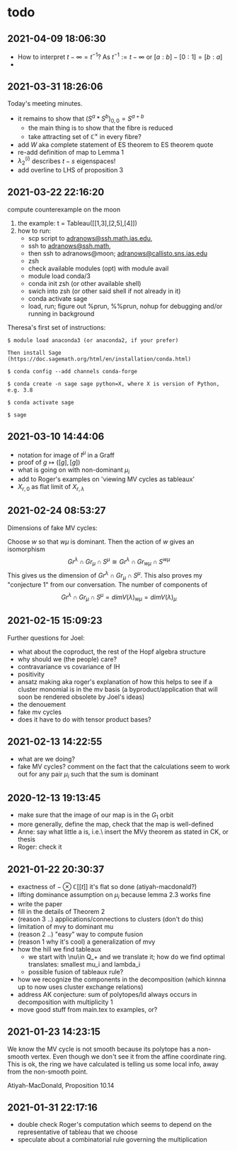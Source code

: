 # todo

## 2021-04-09 18:06:30
- How to interpret $t-\infty = t^{-1}$? As $t^{-1}:=t-\infty$ or $[a:b] - [0:1] = [b:a]$
-

## 2021-03-31 18:26:06

Today's meeting minutes.

- it remains to show that $(S^a \ast S^b)_{0,0} = S^{a + b}$ 
   - the main thing is to show that the fibre is reduced 
   - take attracting set of $\mathbb C^\times$ in every fibre? 
- add $W$ aka complete statement of ES theorem to ES theorem quote
- re-add definition of map to Lemma 1 
- $\lambda^{(i)}_2$ describes $t-s$ eigenspaces!
- add overline to LHS of proposition 3 

## 2021-03-22 22:16:20

compute counterexample on the moon

1. the example: t = Tableau([[1,3],[2,5],[4]])
1. how to run: 
   - scp script to adranows@ssh.math.ias.edu, 
   - ssh to adranows@ssh.math, 
   - then ssh to adranows@moon; adranows@callisto.sns.ias.edu
   - zsh 
   - check available modules (opt) with module avail 
   - module load conda/3
   - conda init zsh (or other available shell) 
   - swich into zsh (or other said shell if not already in it)
   - conda activate sage
   - load, run; figure out %prun, %%prun, nohup for debugging and/or running in background

Theresa's first set of instructions:

```
$ module load anaconda3 (or anaconda2, if your prefer)

Then install Sage (https://doc.sagemath.org/html/en/installation/conda.html)

$ conda config --add channels conda-forge

$ conda create -n sage sage python=X, where X is version of Python, e.g. 3.8

$ conda activate sage

$ sage
```

## 2021-03-10 14:44:06

- notation for image of $t^\mu$ in a Graff
- proof of $g\mapsto ([g],[g])$
- what is going on with non-dominant $\mu_i$
- add to Roger's examples on 'viewing MV cycles as tableaux'
- $X_{r,0}$ as flat limit of $X_{r,\lambda}$

## 2021-02-24 08:53:27

Dimensions of fake MV cycles: 

Choose $w$ so that $w \mu$ is dominant.  Then the action of $w$ gives an isomorphism
$$Gr^\lambda \cap Gr_\mu \cap S^\mu \cong Gr^\lambda \cap Gr_{w\mu} \cap S^{w\mu}$$
This gives us the dimension of $Gr^\lambda \cap Gr_\mu \cap S^\mu$.
This also proves my "conjecture 1" from our conversation.  The number
of components of 
$$Gr^\lambda \cap Gr_\mu \cap S^\mu = dim V(\lambda)_{w\mu} = dim V(\lambda)_\mu$$
## 2021-02-15 15:09:23

Further questions for Joel:

- what about the coproduct, the rest of the Hopf algebra structure
- why should we (the people) care? 
- contravariance vs covariance of IH
- positivity 
- ansatz making aka roger's explanation of how this helps to see if a cluster monomial is in the mv basis (a byproduct/application that will soon be rendered obsolete by Joel's ideas)
- the denouement 
- fake mv cycles 
- does it have to do with tensor product bases?

## 2021-02-13 14:22:55

- what are we doing?
- fake MV cycles? comment on the fact that the calculations seem to work out for any pair $\mu_i$ such that the sum is dominant
## 2020-12-13 19:13:45

- make sure that the image of our map is in the $G_1$ orbit
- more generally, define the map, check that the map is well-defined
- Anne: say what little a is, i.e.\ insert the MVy theorem as stated in CK, or thesis
- Roger: check it

## 2021-01-22 20:30:37

- exactness of $-\otimes\mathbb C[[t]]$ it's flat so done (atiyah-macdonald?)
- lifting dominance assumption on $\mu_i$ because lemma 2.3 works fine 
- write the paper
- fill in the details of Theorem 2
- (reason 3 ..) applications/connections to clusters (don't do this)
- limitation of mvy to dominant mu
- (reason 2 ..) "easy" way to compute fusion
- (reason 1 why it's cool) a generalization of mvy 
- how the hill we find tableaux
   - we start with \nu\in Q_+ and we translate it; how do we find optimal translates: smallest mu_i and lambda_i 
   - possible fusion of tableaux rule? 
- how we recognize the components in the decomposition (which kinnna up to now uses cluster exchange relations)
- address AK conjecture: sum of polytopes/ld always occurs in decomposition with multiplicity 1
- move good stuff from main.tex to examples, or?

## 2021-01-23 14:23:15

We know the MV cycle is not smooth because its polytope has a non-smooth vertex. Even though we don't see it from the affine coordinate ring. This is ok, the ring we have calculated is telling us some local info, away from the non-smooth point.

Atiyah-MacDonald, Proposition 10.14

## 2021-01-31 22:17:16

- double check Roger's computation which seems to depend on the representative of tableau that we choose
- speculate about a combinatorial rule governing the multiplication